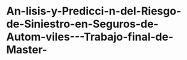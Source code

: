 # An-lisis-y-Predicci-n-del-Riesgo-de-Siniestro-en-Seguros-de-Autom-viles---Trabajo-final-de-Master-